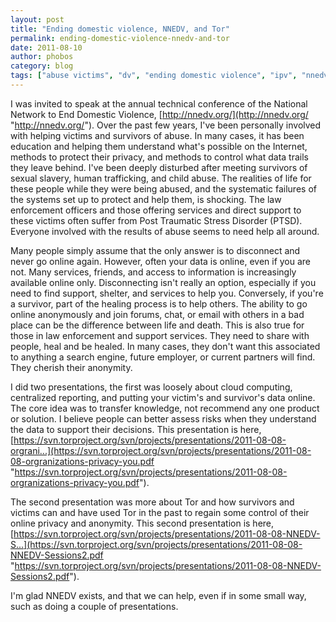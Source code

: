 ```yaml
---
layout: post
title: "Ending domestic violence, NNEDV, and Tor"
permalink: ending-domestic-violence-nnedv-and-tor
date: 2011-08-10
author: phobos
category: blog
tags: ["abuse victims", "dv", "ending domestic violence", "ipv", "nnedv", "online anonymity", "online privacy", "survivors"]
---
```


I was invited to speak at the annual technical conference of the National Network to End Domestic Violence, [http://nnedv.org/](http://nnedv.org/ "http://nnedv.org/"). Over the past few years, I've been personally involved with helping victims and survivors of abuse. In many cases, it has been education and helping them understand what's possible on the Internet, methods to protect their privacy, and methods to control what data trails they leave behind. I've been deeply disturbed after meeting survivors of sexual slavery, human trafficking, and child abuse. The realities of life for these people while they were being abused, and the systematic failures of the systems set up to protect and help them, is shocking. The law enforcement officers and those offering services and direct support to these victims often suffer from Post Traumatic Stress Disorder (PTSD). Everyone involved with the results of abuse seems to need help all around.

Many people simply assume that the only answer is to disconnect and never go online again. However, often your data is online, even if you are not. Many services, friends, and access to information is increasingly available online only. Disconnecting isn't really an option, especially if you need to find support, shelter, and services to help you. Conversely, if you're a survivor, part of the healing process is to help others. The ability to go online anonymously and join forums, chat, or email with others in a bad place can be the difference between life and death. This is also true for those in law enforcement and support services. They need to share with people, heal and be healed. In many cases, they don't want this associated to anything a search engine, future employer, or current partners will find. They cherish their anonymity.

I did two presentations, the first was loosely about cloud computing, centralized reporting, and putting your victim's and survivor's data online. The core idea was to transfer knowledge, not recommend any one product or solution. I believe people can better assess risks when they understand the data to support their decisions. This presentation is here, [https://svn.torproject.org/svn/projects/presentations/2011-08-08-orgrani...](https://svn.torproject.org/svn/projects/presentations/2011-08-08-orgranizations-privacy-you.pdf "https://svn.torproject.org/svn/projects/presentations/2011-08-08-orgranizations-privacy-you.pdf").

The second presentation was more about Tor and how survivors and victims can and have used Tor in the past to regain some control of their online privacy and anonymity. This second presentation is here, [https://svn.torproject.org/svn/projects/presentations/2011-08-08-NNEDV-S...](https://svn.torproject.org/svn/projects/presentations/2011-08-08-NNEDV-Sessions2.pdf "https://svn.torproject.org/svn/projects/presentations/2011-08-08-NNEDV-Sessions2.pdf").

I'm glad NNEDV exists, and that we can help, even if in some small way, such as doing a couple of presentations.

